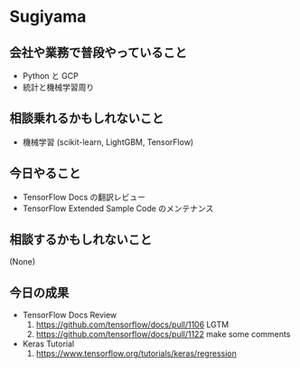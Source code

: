 # Sugiyama

## 会社や業務で普段やっていること

- Python と GCP
- 統計と機械学習周り

## 相談乗れるかもしれないこと

- 機械学習 (scikit-learn, LightGBM, TensorFlow)

## 今日やること

- TensorFlow Docs の翻訳レビュー
- TensorFlow Extended Sample Code のメンテナンス

## 相談するかもしれないこと

(None)

## 今日の成果

- TensorFlow Docs Review
  1. https://github.com/tensorflow/docs/pull/1106 LGTM
  2. https://github.com/tensorflow/docs/pull/1122 make some comments
- Keras Tutorial
  1. https://www.tensorflow.org/tutorials/keras/regression
